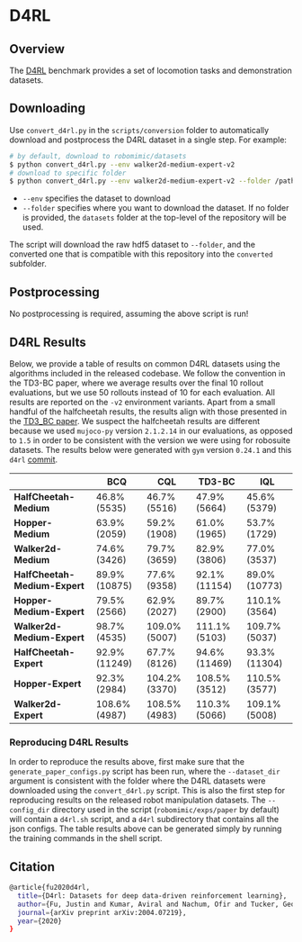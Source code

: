 # D4RL

## Overview
The [D4RL](https://arxiv.org/abs/2004.07219) benchmark provides a set of locomotion tasks and demonstration datasets.

## Downloading

Use `convert_d4rl.py` in the `scripts/conversion` folder to automatically download and postprocess the D4RL dataset in a single step. For example:

```sh
# by default, download to robomimic/datasets
$ python convert_d4rl.py --env walker2d-medium-expert-v2
# download to specific folder
$ python convert_d4rl.py --env walker2d-medium-expert-v2 --folder /path/to/output/folder/
```

- `--env` specifies the dataset to download
- `--folder` specifies where you want to download the dataset. If no folder is provided, the `datasets` folder at the top-level of the repository will be used.

The script will download the raw hdf5 dataset to `--folder`, and the converted one that is compatible with this repository into the `converted` subfolder.

## Postprocessing

No postprocessing is required, assuming the above script is run!

## D4RL Results

Below, we provide a table of results on common D4RL datasets using the algorithms included in the released codebase. We follow the convention in the TD3-BC paper, where we average results over the final 10 rollout evaluations, but we use 50 rollouts instead of 10 for each evaluation. All results are reported on the `-v2` environment variants. Apart from a small handful of the halfcheetah results, the results align with those presented in the [TD3_BC paper](https://arxiv.org/abs/2106.06860). We suspect the halfcheetah results are different because we used `mujoco-py` version `2.1.2.14` in our evaluations, as opposed to `1.5` in order to be consistent with the version we were using for robosuite datasets. The results below were generated with `gym` version `0.24.1` and this `d4rl` [commit](https://github.com/Farama-Foundation/D4RL/tree/305676ebb2e26582d50c6518c8df39fd52dea587).

|                               | **BCQ**       | **CQL**       | **TD3-BC**    | **IQL**       |
| ----------------------------- | ------------- | ------------- | ------------- | ------------- |
| **HalfCheetah-Medium**        | 46.8% (5535)  | 46.7% (5516)  | 47.9% (5664)  | 45.6% (5379)  |
| **Hopper-Medium**             | 63.9% (2059)  | 59.2% (1908)  | 61.0% (1965)  | 53.7% (1729)  |
| **Walker2d-Medium**           | 74.6% (3426)  | 79.7% (3659)  | 82.9% (3806)  | 77.0% (3537)  |
| **HalfCheetah-Medium-Expert** | 89.9% (10875) | 77.6% (9358)  | 92.1% (11154) | 89.0% (10773) |
| **Hopper-Medium-Expert**      | 79.5% (2566)  | 62.9% (2027)  | 89.7% (2900)  | 110.1% (3564) |
| **Walker2d-Medium-Expert**    | 98.7% (4535)  | 109.0% (5007) | 111.1% (5103) | 109.7% (5037) |
| **HalfCheetah-Expert**        | 92.9% (11249) | 67.7% (8126)  | 94.6% (11469) | 93.3% (11304) |
| **Hopper-Expert**             | 92.3% (2984)  | 104.2% (3370) | 108.5% (3512) | 110.5% (3577) |
| **Walker2d-Expert**           | 108.6% (4987) | 108.5% (4983) | 110.3% (5066) | 109.1% (5008) |


### Reproducing D4RL Results

In order to reproduce the results above, first make sure that the `generate_paper_configs.py` script has been run, where the `--dataset_dir` argument is consistent with the folder where the D4RL datasets were downloaded using the `convert_d4rl.py` script. This is also the first step for reproducing results on the released robot manipulation datasets. The `--config_dir` directory used in the script (`robomimic/exps/paper` by default) will contain a `d4rl.sh` script, and a `d4rl` subdirectory that contains all the json configs. The table results above can be generated simply by running the training commands in the shell script.

## Citation
```sh
@article{fu2020d4rl,
  title={D4rl: Datasets for deep data-driven reinforcement learning},
  author={Fu, Justin and Kumar, Aviral and Nachum, Ofir and Tucker, George and Levine, Sergey},
  journal={arXiv preprint arXiv:2004.07219},
  year={2020}
}
```
